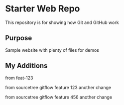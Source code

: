 # Starter Web Repo

This repository is for showing how Git and GitHub work

## Purpose

Sample website with plenty of files for demos

## My Additions

from feat-123

from sourcetree gitflow feature 123
another change

from sourcetree gitflow feature 456
another change
